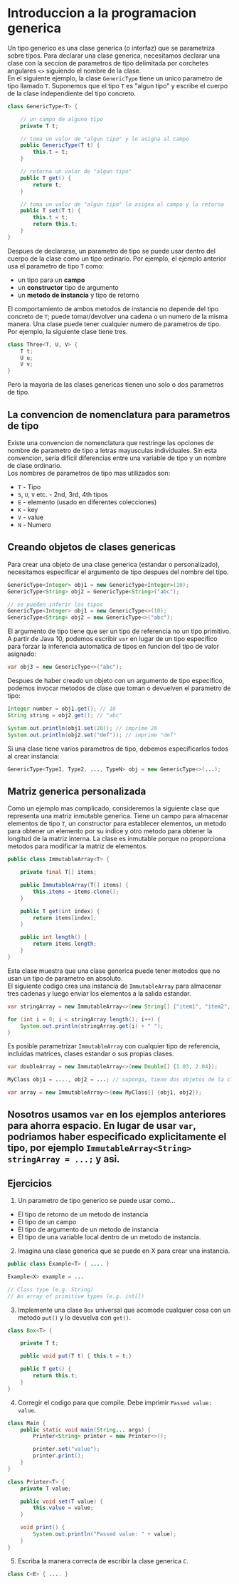 # Introduccion a la programacion generica
Un tipo generico es una clase generica (o interfaz) que se parametriza sobre tipos. Para declarar una clase generica, necesitamos declarar una clase con la seccion de parametros de tipo delimitada por corchetes angulares `<>` siguiendo el nombre de la clase.  
En el siguiente ejemplo, la clase `GenericType` tiene un unico parametro de tipo llamado `T`. Suponemos que el tipo `T` es "algun tipo" y escribe el cuerpo de la clase independiente del tipo concreto.
~~~java
class GenericType<T> {

    // un campo de alguno tipo
    private T t;

    // toma un valor de "algun tipo" y lo asigna al campo
    public GenericType(T t) {
        this.t = t;
    }

    // retorna un valor de "algun tipo"
    public T get() {
        return t;
    }

    // toma un valor de "algun tipo" lo asigna al campo y lo retorna
    public T set(T t) {
        this.t = t;
        return this.t;
    }
}
~~~
Despues de declararse, un parametro de tipo se puede usar dentro del cuerpo de la clase como un tipo ordinario. Por ejemplo, el ejemplo anterior usa el parametro de tipo `T` como:
- un tipo para un **campo**
- un **constructor** tipo de argumento
- un **metodo de instancia** y tipo de retorno

El comportamiento de ambos metodos de instancia no depende del tipo concreto de `T`; puede tomar/devolver una cadena o un numero de la misma manera. Una clase puede tener cualquier numero de parametros de tipo. Por ejemplo, la siguiente clase tiene tres.
~~~java
class Three<T, U, V> {
    T t;
    U u;
    V v;
}
~~~
Pero la mayoria de las clases genericas tienen uno solo o dos parametros de tipo.

## La convencion de nomenclatura para parametros de tipo
Existe una convencion de nomenclatura que restringe las opciones de nombre de parametro de tipo a letras mayusculas individuales. Sin esta convencion, seria dificil diferencias entre una variable de tipo y un nombre de clase ordinario.  
Los nombres de parametros de tipo mas utilizados son:
- `T` - Tipo
- `S`, `U`, `V` etc. - 2nd, 3rd, 4th tipos
- `E` - elemento (usado en diferentes colecciones)
- `K` - key
- `V` - value
- `N` - Numero

## Creando objetos de clases genericas
Para crear una objeto de una clase generica (estandar o personalizado), necesitamos especificar el argumento de tipo despues del nombre del tipo.
~~~java
GenericType<Integer> obj1 = new GenericType<Integer>(10);
GenericType<String> obj2 = GenericType<String>("abc");

// se pueden inferir los tipos
GenericType<Integer> obj1 = new GenericType<>(10);
GenericType<String> obj2 = new GenericType<>("abc");
~~~
El argumento de tipo tiene que ser un tipo de referencia no un tipo primitivo.  
A partir de Java 10, podemos escribir `var` en lugar de un tipo especifico para forzar la inferencia automatica de tipos en funcion del tipo de valor asignado:
~~~java
var obj3 = new GenericType<>("abc");
~~~
Despues de haber creado un objeto con un argumento de tipo especifico, podemos invocar metodos de clase que toman o devuelven el parametro de tipo:
~~~java
Integer number = obj1.get(); // 10
String string = obj2.get(); // "abc"

System.out.println(obj1.set(20)); // imprime 20
System.out.println(obj2.set("def")); // imprime "def"
~~~
Si una clase tiene varios parametros de tipo, debemos especificarlos todos al crear instancia:
~~~java
GenericType<Type1, Type2, ..., TypeN> obj = new GenericType<>(...);
~~~

## Matriz generica personalizada
Como un ejemplo mas complicado, consideremos la siguiente clase que representa una matriz inmutable generica. Tiene un campo para almacenar elementos de tipo `T`, un constructor para establecer elementos, un metodo para obtener un elemento por su indice y otro metodo para obtener la longitud de la matriz interna. La clase es inmutable porque no proporciona metodos para modificar la matriz de elementos.
~~~java
public class ImmutableArray<T> {

    private final T[] items;

    public ImmutableArray(T[] items) {
        this.items = items.clone();
    }

    public T get(int index) {
        return items[index];
    }

    public int length() {
        return items.length;
    }
}
~~~
Esta clase muestra que una clase generica puede tener metodos que no usan un tipo de parametro en absoluto.  
El siguiente codigo crea una instancia de `ImmutableArray` para almacenar tres cadenas y luego enviar los elementos a la salida estandar.
~~~java
var stringArray = new ImmutableArray<>(new String[] {"item1", "item2", "item3"});

for (int i = 0; i < stringArray.length(); i++) {
    System.out.println(stringArray.get(i) + " ");
}
~~~
Es posible parametrizar `ImmutableArray` con cualquier tipo de referencia, incluidas matrices, clases estandar o sus propias clases.
~~~java
var doubleArray = new ImmutableArray<>(new Double[] {1.03, 2.04});

MyClass obj1 = ...., obj2 = ...; // suponga, tiene dos objetos de la clase personalizada

var array = new ImmutableArray<>(new MyClass[] {obj1, obj2});
~~~ 

Nosotros usamos `var` en los ejemplos anteriores para ahorra espacio. En lugar de usar `var`, podriamos haber especificado explicitamente el tipo, por ejemplo `ImmutableArray<String> stringArray = ...;` y asi.
---

## Ejercicios
1. Un parametro de tipo generico se puede usar como...
- El tipo de retorno de un metodo de instancia
- El tipo de un campo
- El tipo de argumento de un metodo de instancia
- El tipo de una variable local dentro de un metodo de instancia.
2. Imagina una clase generica que se puede en X para crear una instancia.
~~~java
public class Example<T> { .... }

Example<X> example = ...

// Class type (e.g. String)
// An array of primitive types (e.g. int[])
~~~
3. Implemente una clase `Box` universal que acomode cualquier cosa con un metodo `put()` y lo devuelva con `get()`.
~~~java
class Box<T> {

    private T t;

    public void put(T t) { this.t = t;}

    public T get() {
        return this.t;
    }
}
~~~
4. Corregir el codigo para que compile. Debe imprimir `Passed value: value`.
~~~java
class Main {
    public static void main(String... args) {
        Printer<String> printer = new Printer<>();

        printer.set("value");
        printer.print();
    }
}

class Printer<T> {
    private T value;

    public void set(T value) {
        this.value = value;
    }

    void print() {
        System.out.println("Passed value: " + value);
    }
}
~~~
5. Escriba la manera correcta de escribir la clase generica `C`.
~~~java
class C<E> { .... }
~~~
